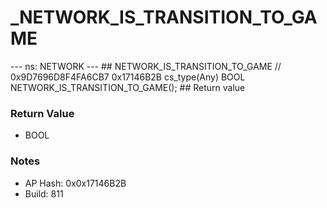 # _NETWORK_IS_TRANSITION_TO_GAME

--- ns: NETWORK --- ## NETWORK_IS_TRANSITION_TO_GAME  // 0x9D7696D8F4FA6CB7 0x17146B2B cs_type(Any) BOOL NETWORK_IS_TRANSITION_TO_GAME();  ## Return value

### Return Value
* BOOL

### Notes
* AP Hash: 0x0x17146B2B
* Build: 811

